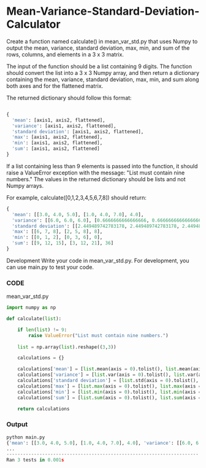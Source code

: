 # Mean-Variance-Standard-Deviation-Calculator

Create a function named calculate() in mean_var_std.py that uses Numpy to output the mean, variance, standard deviation, max, min, and sum of the rows, columns, and elements in a 3 x 3 matrix.

The input of the function should be a list containing 9 digits. The function should convert the list into a 3 x 3 Numpy array, and then return a dictionary containing the mean, variance, standard deviation, max, min, and sum along both axes and for the flattened matrix.

The returned dictionary should follow this format:

``` python

{
  'mean': [axis1, axis2, flattened],
  'variance': [axis1, axis2, flattened],
  'standard deviation': [axis1, axis2, flattened],
  'max': [axis1, axis2, flattened],
  'min': [axis1, axis2, flattened],
  'sum': [axis1, axis2, flattened]
}

```

If a list containing less than 9 elements is passed into the function, it should raise a ValueError exception with the message: "List must contain nine numbers." The values in the returned dictionary should be lists and not Numpy arrays.

For example, calculate([0,1,2,3,4,5,6,7,8]) should return:

```python
{
  'mean': [[3.0, 4.0, 5.0], [1.0, 4.0, 7.0], 4.0],
  'variance': [[6.0, 6.0, 6.0], [0.6666666666666666, 0.6666666666666666, 0.6666666666666666], 6.666666666666667],
  'standard deviation': [[2.449489742783178, 2.449489742783178, 2.449489742783178], [0.816496580927726, 0.816496580927726, 0.816496580927726], 2.581988897471611],
  'max': [[6, 7, 8], [2, 5, 8], 8],
  'min': [[0, 1, 2], [0, 3, 6], 0],
  'sum': [[9, 12, 15], [3, 12, 21], 36]
}
```

Development
Write your code in mean_var_std.py. For development, you can use main.py to test your code.

### CODE

mean_var_std.py
```python
import numpy as np

def calculate(list):

    if len(list) != 9:
        raise ValueError("List must contain nine numbers.")
    
    list = np.array(list).reshape((3,3))

    calculations = {}

    calculations['mean'] = [list.mean(axis = 0).tolist(), list.mean(axis = 1).tolist(), np.mean(list).tolist()]
    calculations['variance'] = [list.var(axis = 0).tolist(), list.var(axis = 1).tolist(), np.var(list).tolist()]
    calculations['standard deviation'] = [list.std(axis = 0).tolist(), list.std(axis = 1).tolist(), np.std(list).tolist()]
    calculations['max'] = [list.max(axis = 0).tolist(), list.max(axis = 1).tolist(), np.max(list).tolist()] 
    calculations['min'] = [list.min(axis = 0).tolist(), list.min(axis = 1).tolist(), np.min(list).tolist()]
    calculations['sum'] = [list.sum(axis = 0).tolist(), list.sum(axis = 1).tolist(), np.sum(list).tolist()]

    return calculations

```    

### Output
```python
python main.py
{'mean': [[3.0, 4.0, 5.0], [1.0, 4.0, 7.0], 4.0], 'variance': [[6.0, 6.0, 6.0], [0.6666666666666666, 0.6666666666666666, 0.6666666666666666], 6.666666666666667], 'standard deviation': [[2.449489742783178, 2.449489742783178, 2.449489742783178], [0.816496580927726, 0.816496580927726, 0.816496580927726], 2.581988897471611], 'max': [[6, 7, 8], [2, 5, 8], 8], 'min': [[0, 1, 2], [0, 3, 6], 0], 'sum': [[9, 12, 15], [3, 12, 21], 36]}
...
----------------------------------------------------------------------
Ran 3 tests in 0.001s
```